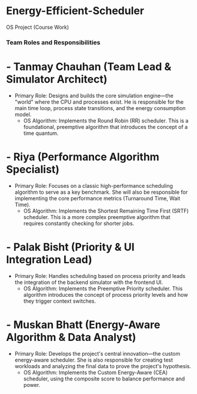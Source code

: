 # Energy-Efficient-Scheduler
OS Project (Course Work)

### Team Roles and Responsibilities

# - Tanmay Chauhan (Team Lead & Simulator Architect)
  - Primary Role: Designs and builds the core simulation engine—the "world" where the CPU and processes exist. He is responsible for the main time loop, process state transitions, and the energy consumption model.
    - OS Algorithm: Implements the Round Robin (RR) scheduler. This is a foundational, preemptive algorithm that introduces the concept of a time quantum.

# - Riya (Performance Algorithm Specialist)
  - Primary Role: Focuses on a classic high-performance scheduling algorithm to serve as a key benchmark. She will also be responsible for implementing the core performance metrics (Turnaround Time, Wait Time).
    - OS Algorithm: Implements the Shortest Remaining Time First (SRTF) scheduler. This is a more complex preemptive algorithm that requires constantly checking for shorter jobs.

# - Palak Bisht (Priority & UI Integration Lead)
  - Primary Role: Handles scheduling based on process priority and leads the integration of the backend simulator with the frontend UI.
    - OS Algorithm: Implements the Preemptive Priority scheduler. This algorithm introduces the concept of process priority levels and how they trigger context switches.

# - Muskan Bhatt (Energy-Aware Algorithm & Data Analyst)
  - Primary Role: Develops the project's central innovation—the custom energy-aware scheduler. She is also responsible for creating test workloads and analyzing the final data to prove the project's hypothesis.
    - OS Algorithm: Implements the Custom Energy-Aware (CEA) scheduler, using the composite score to balance performance and power.
